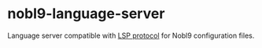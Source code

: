 # nobl9-language-server

Language server compatible with [LSP protocol](https://microsoft.github.io/language-server-protocol/)
for Nobl9 configuration files.
